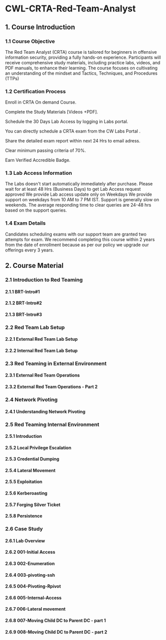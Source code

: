 # CWL-CRTA-Red-Team-Analyst

## 1. Course Introduction
### 1.1 Course Objective
The Red Team Analyst (CRTA) course is tailored for beginners in offensive information security, providing a fully hands-on experience.
Participants will receive comprehensive study materials, including practice labs, videos, and PDF manuals, to enhance their learning. The course focuses on cultivating an understanding of the mindset and Tactics, Techniques, and Procedures (TTPs)

### 1.2 Certification Process
Enroll in CRTA On demand Course.

Complete the Study Materials [Videos +PDF].

Schedule the 30 Days Lab Access by logging in Labs portal.

You can directly schedule a CRTA exam from the CW Labs Portal .

Share the detailed exam report within next 24 Hrs to email adress.

Clear minimum passing criteria of 70%.

Earn Verified Accredible Badge.

### 1.3 Lab Access Information
The Labs doesn't start automatically immediately after purchase.
Please wait for at least 48 Hrs (Business Days) to get Lab Access request approved
We provide Lab access update only on Weekdays
We provide support on weekdays from 10 AM to 7 PM IST.  Support is generally slow on weekends. The average responding time to clear queries are 24-48 hrs based on the support queries.

### 1.4 Exam Details
Candidates scheduling exams with our support team are granted two attempts for exam.
We recommend completing this course within 2 years from the date of enrollment because as per our policy we upgrade our offerings every 3 years.

## 2. Course Material

### 2.1 Introduction to Red Teaming
#### 2.1.1 BRT-Intro#1
#### 2.1.2 BRT-Intro#2
#### 2.1.3 BRT-Intro#3

### 2.2 Red Team Lab Setup
#### 2.2.1 External Red Team Lab Setup
#### 2.2.2 Internal Red Team Lab Setup

### 2.3 Red Teaming in External Environment
#### 2.3.1 External Red Team Operations
#### 2.3.2 External Red Team Operations - Part 2

### 2.4 Network Pivoting
#### 2.4.1 Understanding Network Pivoting

### 2.5 Red Teaming Internal Environment
#### 2.5.1 Introduction
#### 2.5.2 Local Privilege Escalation
#### 2.5.3 Credential Dumping
#### 2.5.4 Lateral Movement
#### 2.5.5 Exploitation
#### 2.5.6 Kerberoasting
#### 2.5.7 Forging Silver Ticket
#### 2.5.8 Persistence

### 2.6 Case Study
#### 2.6.1 Lab Overview
#### 2.6.2 001-Initial Access
#### 2.6.3 002-Enumeration
#### 2.6.4 003-pivoting-ssh
#### 2.6.5 004-Pivoting-Rpivot
#### 2.6.6 005-Internal-Access
#### 2.6.7 006-Lateral movement
#### 2.6.8 007-Moving Child DC to Parent DC - part 1
#### 2.6.9 008-Moving Child DC to Parent DC - part 2


